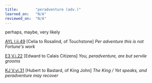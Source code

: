 ```yaml
---
title:        "peradventure (adv.)"
learned_on:   "N/A"
reviewed_on:  "N/A"
---
```


perhaps, maybe, very likely

[AYL I.ii.49](https://www.shakespeareswords.com/Public/Play.aspx?Act=1&Scene=2&WorkId=26#204808) \[Celia to Rosalind, of Touchstone\] *Per adventure this is not Fortune's work*

[E3 V.i.22](https://www.shakespeareswords.com/Public/Play.aspx?Act=5&Scene=1&WorkId=14#165284) \[Edward to Calais Citizens\] *You, peradventure, are but servile grooms*

[KJ V.vi.31](https://www.shakespeareswords.com/Public/Play.aspx?Act=5&Scene=6&WorkId=15#168709) \[Hubert to Bastard, of King John\] *The King / Yet speaks, and peradventure may recover*

